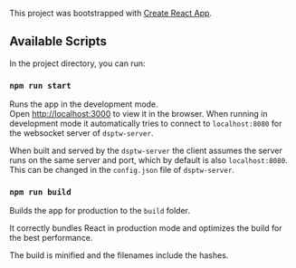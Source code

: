 This project was bootstrapped with [Create React App](https://github.com/facebook/create-react-app).

## Available Scripts

In the project directory, you can run:

### `npm run start`

Runs the app in the development mode.<br />
Open [http://localhost:3000](http://localhost:3000) to view it in the browser.
When running in development mode it automatically tries to connect to `localhost:8080` for the websocket server of `dsptw-server`.

When built and served by the `dsptw-server` the client assumes the server runs on the same server and port, which by default is also `localhost:8080`. This can be changed in the `config.json` file of `dsptw-server`.

### `npm run build`

Builds the app for production to the `build` folder.

It correctly bundles React in production mode and optimizes the build for the best performance.

The build is minified and the filenames include the hashes.
